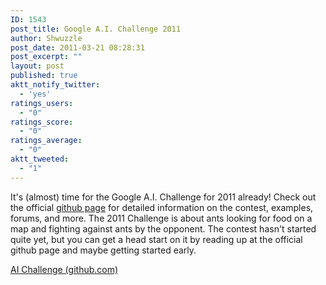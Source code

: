 ```yaml
---
ID: 1543
post_title: Google A.I. Challenge 2011
author: Shwuzzle
post_date: 2011-03-21 08:28:31
post_excerpt: ""
layout: post
published: true
aktt_notify_twitter:
  - 'yes'
ratings_users:
  - "0"
ratings_score:
  - "0"
ratings_average:
  - "0"
aktt_tweeted:
  - "1"
---
```

It's (almost) time for the Google A.I. Challenge for 2011 already! Check out the official <a href="https://github.com/aichallenge/aichallenge/wiki">github page</a> for detailed information on the contest, examples, forums, and more. The 2011 Challenge is about ants looking for food on a map and fighting against ants by the opponent. The contest hasn't started quite yet, but you can get a head start on it by reading up at the official github page and maybe getting started early.

<a href="https://github.com/aichallenge/aichallenge/wiki">AI Challenge (github.com)</a>
